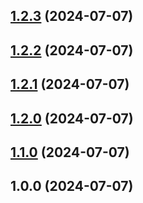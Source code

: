 ## [1.2.3](https://github.com/ibrt2016/release-test/compare/v1.2.2...v1.2.3) (2024-07-07)

## [1.2.2](https://github.com/ibrt2016/release-test/compare/v1.2.1...v1.2.2) (2024-07-07)

## [1.2.1](https://github.com/ibrt2016/release-test/compare/v1.2.0...v1.2.1) (2024-07-07)

## [1.2.0](https://github.com/ibrt2016/release-test/compare/v1.1.0...v1.2.0) (2024-07-07)

## [1.1.0](https://github.com/ibrt2016/release-test/compare/v1.0.0...v1.1.0) (2024-07-07)

## 1.0.0 (2024-07-07)
